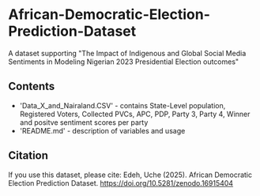 # African-Democratic-Election-Prediction-Dataset
A dataset supporting "The Impact of Indigenous and Global Social Media Sentiments in Modeling Nigerian 2023 Presidential Election outcomes"

## Contents
- 'Data_X_and_Nairaland.CSV' - contains State-Level population, Registered Voters, Collected PVCs, APC, PDP, Party 3, Party 4, Winner and positve sentiment scores per party 
- 'README.md' - description of variables and usage

## Citation
If you use this dataset, please cite:
Edeh, Uche (2025). African Democratic Election Prediction Dataset. https://doi.org/10.5281/zenodo.16915404
